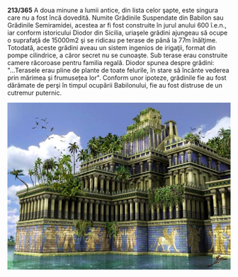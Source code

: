 **213/365** A doua minune a lumii antice, din lista celor şapte, este singura care nu a fost încă dovedită. Numite Grădinile Suspendate din Babilon sau Grădinile Semiramidei, acestea ar fi fost construite în jurul anului 600 î.e.n., iar conform istoricului Diodor din Sicilia, uriaşele grădini ajungeau să ocupe o suprafaţă de 15000m2 şi se ridicau pe terase de până la 77m înălţime. Totodată, aceste grădini aveau un sistem ingenios de irigaţii, format din pompe cilindrice, a căror secret nu se cunoaşte. Sub terase erau construite camere răcoroase pentru familia regală. Diodor spunea despre grădini: "...Terasele erau pline de plante de toate felurile, în stare să încânte vederea prin mărimea și frumusețea lor".
Conform unor ipoteze, grădinile fie au fost dărâmate de perşi în timpul ocupării Babilonului, fie au fost distruse de un cutremur puternic.

![Grădinile Suspendate din Babilon](image-1.jpg)
